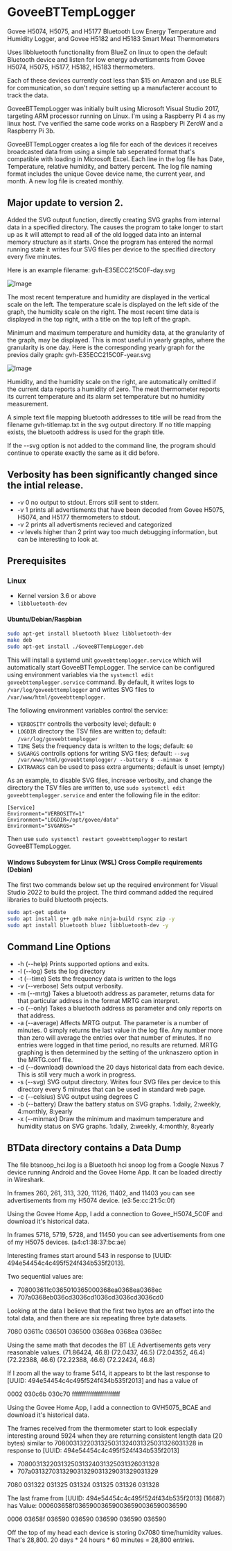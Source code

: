 # GoveeBTTempLogger
Govee H5074, H5075, and H5177 Bluetooth Low Energy Temperature and Humidity Logger, and Govee H5182 and H5183 Smart Meat Thermometers

Uses libbluetooth functionality from BlueZ on linux to open the default Bluetooth device and listen for low energy advertisments from Govee H5074, H5075, H5177, H5182, H5183 thermometers.

Each of these devices currently cost less than $15 on Amazon and use BLE for communication, so don't require setting up a manufacterer account to track the data.  

GoveeBTTempLogger was initially built using Microsoft Visual Studio 2017, targeting ARM processor running on Linux. I'm using a Raspberry Pi 4 as my linux host. I've verified the same code works on a Raspbery Pi ZeroW and a Raspberry Pi 3b.

GoveeBTTempLogger creates a log file for each of the devices it receives broadcasted data from using a simple tab seperated format that's compatible with loading in Microsoft Excel. Each line in the log file has Date, Temperature, relative humidity, and battery percent. The log file naming format includes the unique Govee device name, the current year, and month. A new log file is created monthly.

## Major update to version 2.
Added the SVG output function, directly creating SVG graphs from internal data in a specified directory. The causes the program to take longer to start up as it will attempt to read all of the old logged data into an internal memory structure as it starts. Once the program has entered the normal running state it writes four SVG files per device to the specified directory every five minutes.

Here is an example filename: gvh-E35ECC215C0F-day.svg

![Image](./gvh-E35ECC215C0F-day.svg)

The most recent temperature and humidity are displayed in the vertical scale on the left. The temperature scale is displayed on the left side of the graph, the humidity scale on the right. The most recent time data is displayed in the top right, with a title on the top left of the graph.

Minimum and maximum temperature and humidity data, at the granularity of the graph, may be displayed. This is most useful in yearly graphs, where the granularity is one day. Here is the corresponding yearly graph for the previos daily graph: gvh-E35ECC215C0F-year.svg

![Image](./gvh-E35ECC215C0F-year.svg)

Humidity, and the humidity scale on the right, are automatically omitted if the current data reports a humidity of zero. The meat thermometer reports its current temperature and its alarm set temperature but no humidity measurement.

A simple text file mapping bluetooth addresses to title will be read from the filename gvh-titlemap.txt in the svg output directory.  If no title mapping exists, the bluetooth address is used for the graph title.

If the --svg option is not added to the command line, the program should continue to operate exactly the same as it did before.

## Verbosity has been significantly changed since the intial release.

 * -v 0 no output to stdout. Errors still sent to stderr.
 * -v 1 prints all advertisments that have been decoded from Govee H5075, H5074, and H5177 thermometers to stdout.
 * -v 2 prints all advertisments recieved and categorized
 * -v levels higher than 2 print way too much debugging information, but can be interesting to look at.

## Prerequisites

### Linux

 * Kernel version 3.6 or above
 * ```libbluetooth-dev```

#### Ubuntu/Debian/Raspbian

```sh
sudo apt-get install bluetooth bluez libbluetooth-dev
make deb
sudo apt-get install ./GoveeBTTempLogger.deb
```

This will install a systemd unit `goveebttemplogger.service` which will automatically start GoveeBTTempLogger. The service can be configured using environment variables via
the `systemctl edit goveebttemplogger.service` command. By default, it writes logs to `/var/log/goveebttemplogger` and writes SVG files to `/var/www/html/goveebttemplogger`.

The following environment variables control the service:

* `VERBOSITY` controlls the verbosity level; default: `0`
* `LOGDIR` directory the TSV files are written to; default: `/var/log/goveebttemplogger`
* `TIME` Sets the frequency data is written to the logs; default: `60`
* `SVGARGS` controlls options for writing SVG files; default: `--svg /var/www/html/goveebttemplogger/ --battery 8 --minmax 8`
* `EXTRAARGS` can be used to pass extra arguments; default is unset (empty)

As an example, to disable SVG files, increase verbosity, and change the directory the TSV files are written to, use 
`sudo systemctl edit goveebttemplogger.service` and enter the following file in the editor:

```
[Service]
Environment="VERBOSITY=1"
Environment="LOGDIR=/opt/govee/data"
Environment="SVGARGS="
```

Then use `sudo systemctl restart goveebttemplogger` to restart GoveeBTTempLogger.

#### Windows Subsystem for Linux (WSL) Cross Compile requirements (Debian)

The first two commands below set up the required environment for Visual Studio 2022 to build the project. The third command added the required libraries to build bluetooth projects.

```sh
sudo apt-get update
sudo apt install g++ gdb make ninja-build rsync zip -y
sudo apt install bluetooth bluez libbluetooth-dev -y
```

## Command Line Options
 * -h (--help) Prints supported options and exits.
 * -l (--log) Sets the log directory
 * -t (--time) Sets the frequency data is written to the logs
 * -v (--verbose) Sets output verbosity.
 * -m (--mrtg) Takes a bluetooth address as parameter, returns data for that particular address in the format MRTG can interpret.
 * -o (--only) Takes a bluetooth address as parameter and only reports on that address.
 * -a (--average) Affects MRTG output. The parameter is a number of minutes. 0 simply returns the last value in the log file. Any number more than zero will average the entries over that number of minutes. If no entries were logged in that time period, no results are returned. MRTG graphing is then determined by the setting of the unknaszero option in the MRTG.conf file.
 * -d (--download) download the 20 days historical data from each device. This is still very much a work in progress.
 * -s (--svg) SVG output directory. Writes four SVG files per device to this directory every 5 minutes that can be used in standard web page. 
 * -c (--celsius) SVG output using degrees C
 * -b (--battery) Draw the battery status on SVG graphs. 1:daily, 2:weekly, 4:monthly, 8:yearly
 * -x (--minmax) Draw the minimum and maximum temperature and humidity status on SVG graphs. 1:daily, 2:weekly, 4:monthly, 8:yearly


## BTData directory contains a Data Dump
The file btsnoop_hci.log is a Bluetooth hci snoop log from a Google Nexus 7 device running Android and the Govee Home App. It can be loaded directly in Wireshark.
 
In frames 260, 261, 313, 320, 11126, 11402, and 11403 you can see advertisements from my H5074 device. (e3:5e:cc:21:5c:0f)

Using the Govee Home App, I add a connection to Govee_H5074_5C0F and download it's historical data.

In frames 5718, 5719, 5728, and 11450 you can see advertisements from one of my H5075 devices. (a4:c1:38:37:bc:ae)

Interesting frames start around 543 in response to [UUID: 494e54454c4c495f524f434b535f2013].

Two sequential values are:
 * 708003611c0365010365000368ea0368ea0368ec
 * 707a0368eb036cd3036cd1036cd3036cd3036cd0

Looking at the data I believe that the first two bytes are an offset into the total data, and then there are six repeating three byte datasets. 

7080 03611c 036501 036500 0368ea 0368ea 0368ec

Using the same math that decodes the BT LE Advertisements gets very reasonable values. (71.86424, 46.8) (72.0437, 46.5) (72.04352, 46.4) (72.22388, 46.6) (72.22388, 46.6) (72.22424, 46.8)

If I zoom all the way to frame 5414, it appears to bt the last response to [UUID: 494e54454c4c495f524f434b535f2013] and has a value of 

0002 030c6b 030c70 ffffffffffffffffffffffff

Using the Govee Home App, I add a connection to GVH5075_BCAE and download it's historical data. 

The frames received from the thermometer start to look especially interesting around 5924 when they are returning consistent length data (20 bytes) similar to 7080031322031325031324031325031326031328 in response to [UUID: 494e54454c4c495f524f434b535f2013]
 * 7080031322031325031324031325031326031328
 * 707a031327031329031329031329031329031329

7080 031322 031325 031324 031325 031326 031328 

The last frame from [UUID: 494e54454c4c495f524f434b535f2013] (16687) has Value: 000603658f036590036590036590036590036590

0006 03658f 036590 036590 036590 036590 036590

Off the top of my head each device is storing 0x7080 time/humidity values. That's 28,800. 20 days * 24 hours * 60 minutes = 28,800 entries.

